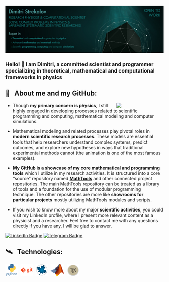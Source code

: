 ![Banner Image](Images/Banner.png)

### Hello! 👋 I am Dimitri, a committed scientist and programmer specializing in theoretical, mathematical and computational frameworks in physics

## 📜 &nbsp; About me and my GitHub:

<img align="right" src="https://github.com/StDLabs/StDLabs/blob/main/Gifs/1111.gif" width="30%"/>

* Though **my primary concern is physics**, I still highly engaged in developing processes related to scientific
programming and computing, mathematical modeling and computer simulations.

* Mathematical modeling and related processes play pivotal roles in **modern scientific research processes**.
These models are essential tools that help researchers understand complex systems, predict outcomes, and explore new
hypotheses in ways that traditional experimental methods cannot (the animation is one of the most famous examples).

* **My GitHub is a showcase of my core mathematical and programming tools** which I utilize in my research activities.
It is structured into a core “source” repository named [**MathTools**](https://github.com/StDLabs/MathTools) and other
connected project repositories. The main MathTools repository can be treated as a library of tools and a foundation for
the use of modular programming technique. The other repositories are more like **showrooms for particular projects**
mostly utilizing MathTools modules and scripts.

* If you wish to know more about my major **scientific activities**, you could visit my LinkedIn profile,
where I present more relevant content as a physicist and a researcher. Feel free to contact me with any questions
directly if you have any, I will be glad to answer.

<a href="https://www.linkedin.com/in/dimitri-strekalov"><img src="https://img.shields.io/badge/LinkedIn-blue?style=for-the-badge&logo=linkedin&logoColor=white" alt="LinkedIn Badge"></a>
<a href="https://t.me/StDimitri"><img src="https://img.shields.io/badge/Telegram-2CA5E0?style=for-the-badge&logo=telegram&logoColor=white" alt="Telegram Badge"></a>

## 🛰 &nbsp; Technologies:

<p>
<img src="https://github.com/devicons/devicon/blob/master/icons/python/python-original-wordmark.svg" title="Python" alt="Python" height="40"/>&nbsp;
<img src="https://github.com/devicons/devicon/blob/master/icons/git/git-plain-wordmark.svg" title="Git" alt="Git" height="40"/>&nbsp;
<img src="https://github.com/StDLabs/StDLabs/blob/main/Icons/Maple_lg2.png" title="Maple" alt="Maple" height="40"/>&nbsp;
<img src="https://github.com/StDLabs/StDLabs/blob/main/Icons/Matlab_Logo.png" title="Matlab" alt="Matlab" height="40"/>&nbsp;
<img src="https://github.com/StDLabs/StDLabs/blob/main/Icons/Latex-icon2.png" title="LaTeX" alt="LaTeX" height="40"/>&nbsp;
</p>

<!--
**StDLabs/StDLabs** is a ✨ _special_ ✨ repository because its `README.md` (this file) appears on your GitHub profile.

Here are some ideas to get you started:

- 🔭 I’m currently working on ...
- 🌱 I’m currently learning ...
- 👯 I’m looking to collaborate on ...
- 🤔 I’m looking for help with ...
- 💬 Ask me about ...
- 📫 How to reach me: ...
- 😄 Pronouns: ...
- ⚡ Fun fact: ...
-->
